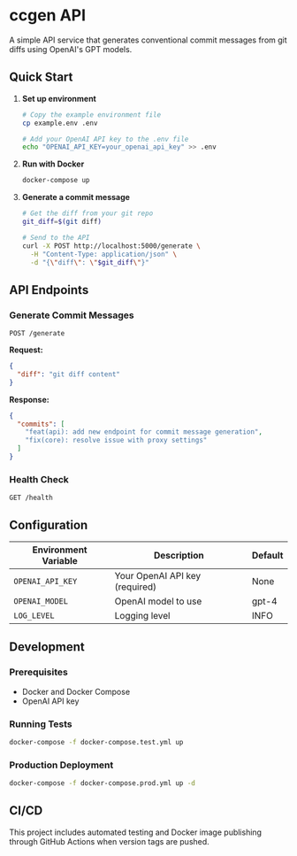 # ccgen API

A simple API service that generates conventional commit messages from git diffs using OpenAI's GPT models.

## Quick Start

1. **Set up environment**

   ```bash
   # Copy the example environment file
   cp example.env .env

   # Add your OpenAI API key to the .env file
   echo "OPENAI_API_KEY=your_openai_api_key" >> .env
   ```

2. **Run with Docker**

   ```bash
   docker-compose up
   ```

3. **Generate a commit message**

   ```bash
   # Get the diff from your git repo
   git_diff=$(git diff)

   # Send to the API
   curl -X POST http://localhost:5000/generate \
     -H "Content-Type: application/json" \
     -d "{\"diff\": \"$git_diff\"}"
   ```

## API Endpoints

### Generate Commit Messages

```
POST /generate
```

**Request:**

```json
{
  "diff": "git diff content"
}
```

**Response:**

```json
{
  "commits": [
    "feat(api): add new endpoint for commit message generation",
    "fix(core): resolve issue with proxy settings"
  ]
}
```

### Health Check

```
GET /health
```

## Configuration

| Environment Variable | Description                    | Default |
| -------------------- | ------------------------------ | ------- |
| `OPENAI_API_KEY`     | Your OpenAI API key (required) | None    |
| `OPENAI_MODEL`       | OpenAI model to use            | gpt-4   |
| `LOG_LEVEL`          | Logging level                  | INFO    |

## Development

### Prerequisites

- Docker and Docker Compose
- OpenAI API key

### Running Tests

```bash
docker-compose -f docker-compose.test.yml up
```

### Production Deployment

```bash
docker-compose -f docker-compose.prod.yml up -d
```

## CI/CD

This project includes automated testing and Docker image publishing through GitHub Actions when version tags are pushed.
